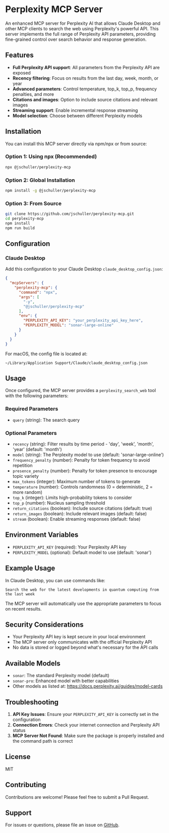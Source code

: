 # Perplexity MCP Server

An enhanced MCP server for Perplexity AI that allows Claude Desktop and other MCP clients to search the web using Perplexity's powerful API. This server implements the full range of Perplexity API parameters, providing fine-grained control over search behavior and response generation.

## Features

- **Full Perplexity API support**: All parameters from the Perplexity API are exposed
- **Recency filtering**: Focus on results from the last day, week, month, or year
- **Advanced parameters**: Control temperature, top_k, top_p, frequency penalties, and more
- **Citations and images**: Option to include source citations and relevant images
- **Streaming support**: Enable incremental response streaming
- **Model selection**: Choose between different Perplexity models

## Installation

You can install this MCP server directly via npm/npx or from source:

### Option 1: Using npx (Recommended)

```bash
npx @jschuller/perplexity-mcp
```

### Option 2: Global Installation

```bash
npm install -g @jschuller/perplexity-mcp
```

### Option 3: From Source

```bash
git clone https://github.com/jschuller/perplexity-mcp.git
cd perplexity-mcp
npm install
npm run build
```

## Configuration

### Claude Desktop

Add this configuration to your Claude Desktop `claude_desktop_config.json`:

```json
{
  "mcpServers": {
    "perplexity-mcp": {
      "command": "npx",
      "args": [
        "-y",
        "@jschuller/perplexity-mcp"
      ],
      "env": {
        "PERPLEXITY_API_KEY": "your_perplexity_api_key_here",
        "PERPLEXITY_MODEL": "sonar-large-online"
      }
    }
  }
}
```

For macOS, the config file is located at:
```
~/Library/Application Support/Claude/claude_desktop_config.json
```

## Usage

Once configured, the MCP server provides a `perplexity_search_web` tool with the following parameters:

### Required Parameters

- `query` (string): The search query

### Optional Parameters

- `recency` (string): Filter results by time period - 'day', 'week', 'month', 'year' (default: 'month')
- `model` (string): The Perplexity model to use (default: 'sonar-large-online')
- `frequency_penalty` (number): Penalty for token frequency to avoid repetition
- `presence_penalty` (number): Penalty for token presence to encourage topic variety
- `max_tokens` (integer): Maximum number of tokens to generate
- `temperature` (number): Controls randomness (0 = deterministic, 2 = more random)
- `top_k` (integer): Limits high-probability tokens to consider
- `top_p` (number): Nucleus sampling threshold
- `return_citations` (boolean): Include source citations (default: true)
- `return_images` (boolean): Include relevant images (default: false)
- `stream` (boolean): Enable streaming responses (default: false)

## Environment Variables

- `PERPLEXITY_API_KEY` (required): Your Perplexity API key
- `PERPLEXITY_MODEL` (optional): Default model to use (default: 'sonar')

## Example Usage

In Claude Desktop, you can use commands like:

```
Search the web for the latest developments in quantum computing from the last week
```

The MCP server will automatically use the appropriate parameters to focus on recent results.

## Security Considerations

- Your Perplexity API key is kept secure in your local environment
- The MCP server only communicates with the official Perplexity API
- No data is stored or logged beyond what's necessary for the API calls

## Available Models

- `sonar`: The standard Perplexity model (default)
- `sonar-pro`: Enhanced model with better capabilities
- Other models as listed at: https://docs.perplexity.ai/guides/model-cards

## Troubleshooting

1. **API Key Issues**: Ensure your `PERPLEXITY_API_KEY` is correctly set in the configuration
2. **Connection Errors**: Check your internet connection and Perplexity API status
3. **MCP Server Not Found**: Make sure the package is properly installed and the command path is correct

## License

MIT

## Contributing

Contributions are welcome! Please feel free to submit a Pull Request.

## Support

For issues or questions, please file an issue on [GitHub](https://github.com/jschuller/perplexity-mcp/issues).
